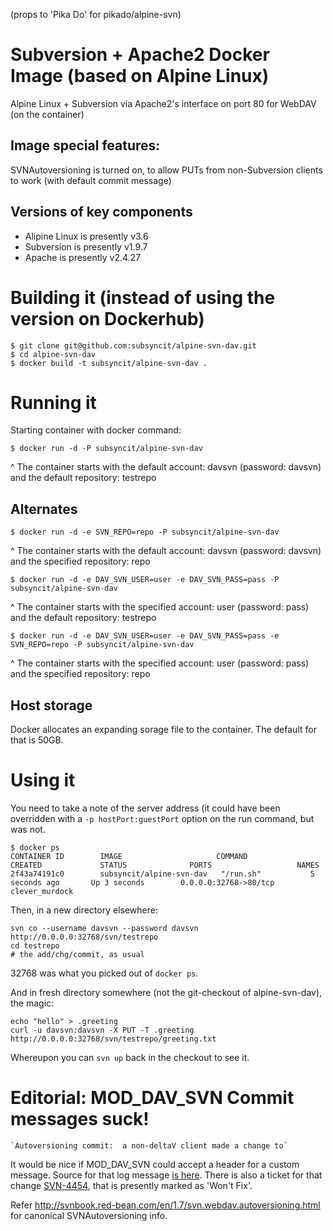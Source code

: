 (props to 'Pika Do' for pikado/alpine-svn)

# Subversion + Apache2 Docker Image (based on Alpine Linux)

Alpine Linux + Subversion via Apache2's interface on port 80 for WebDAV (on the container)

## Image special features:

SVNAutoversioning is turned on, to allow PUTs from non-Subversion clients to work (with default commit message)

## Versions of key components

* Alipine Linux is presently v3.6
* Subversion is presently v1.9.7
* Apache is presently v2.4.27

# Building it (instead of using the version on Dockerhub)

```
$ git clone git@github.com:subsyncit/alpine-svn-dav.git
$ cd alpine-svn-dav
$ docker build -t subsyncit/alpine-svn-dav .
```

# Running it

Starting container with docker command:

```
$ docker run -d -P subsyncit/alpine-svn-dav
```
^ The container starts with the default account: davsvn (password: davsvn) and the default repository: testrepo

## Alternates

```
$ docker run -d -e SVN_REPO=repo -P subsyncit/alpine-svn-dav
```
^ The container starts with the default account: davsvn (password: davsvn) and the specified repository: repo

```
$ docker run -d -e DAV_SVN_USER=user -e DAV_SVN_PASS=pass -P subsyncit/alpine-svn-dav
```
^ The container starts with the specified account: user (password: pass) and the default repository: testrepo

```
$ docker run -d -e DAV_SVN_USER=user -e DAV_SVN_PASS=pass -e SVN_REPO=repo -P subsyncit/alpine-svn-dav
```
^ The container starts with the specified account: user (password: pass) and the specified repository: repo

## Host storage

Docker allocates an expanding sorage file to the container. The default for that is 50GB.

# Using it

You need to take a note of the server address (it could have been overridden with a `-p hostPort:guestPort` option on the run command, but was not.
```
$ docker ps
CONTAINER ID        IMAGE                     COMMAND             CREATED             STATUS              PORTS                   NAMES
2f43a74191c0        subsyncit/alpine-svn-dav   "/run.sh"           5 seconds ago       Up 3 seconds        0.0.0.0:32768->80/tcp   clever_murdock
```

Then, in a new directory elsewhere:

```
svn co --username davsvn --password davsvn http://0.0.0.0:32768/svn/testrepo
cd testrepo
# the add/chg/commit, as usual
```
32768 was what you picked out of `docker ps`.

And in fresh directory somewhere (not the git-checkout of alpine-svn-dav), the magic:

```
echo "hello" > .greeting
curl -u davsvn:davsvn -X PUT -T .greeting http://0.0.0.0:32768/svn/testrepo/greeting.txt
```

Whereupon you can `svn up` back in the checkout to see it.

# Editorial: MOD_DAV_SVN Commit messages suck!

    `Autoversioning commit:  a non-deltaV client made a change to`

It would be nice if MOD_DAV_SVN could accept a header for a custom message. Source for that log message [is here](https://svn.apache.org/repos/asf/subversion/trunk/subversion/mod_dav_svn/version.c). There is also a
ticket for that change [SVN-4454](https://issues.apache.org/jira/browse/SVN-4454), that is presently
marked as 'Won't Fix'.

Refer http://svnbook.red-bean.com/en/1.7/svn.webdav.autoversioning.html for canonical SVNAutoversioning info.
